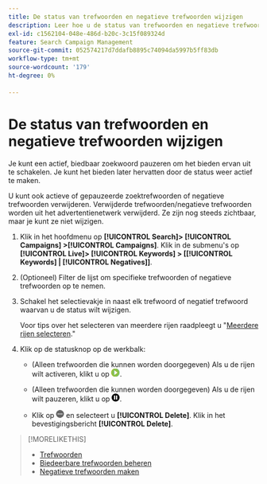 ```yaml
---
title: De status van trefwoorden en negatieve trefwoorden wijzigen
description: Leer hoe u de status van trefwoorden en negatieve trefwoorden wijzigt.
exl-id: c1562104-048e-486d-b20c-3c15f089324d
feature: Search Campaign Management
source-git-commit: 052574217d7ddafb8895c74094da5997b5ff83db
workflow-type: tm+mt
source-wordcount: '179'
ht-degree: 0%

---
```


# De status van trefwoorden en negatieve trefwoorden wijzigen

Je kunt een actief, biedbaar zoekwoord pauzeren om het bieden ervan uit te schakelen. Je kunt het bieden later hervatten door de status weer actief te maken.

U kunt ook actieve of gepauzeerde zoektrefwoorden of negatieve trefwoorden verwijderen. Verwijderde trefwoorden/negatieve trefwoorden worden uit het advertentienetwerk verwijderd. Ze zijn nog steeds zichtbaar, maar je kunt ze niet wijzigen.

1. Klik in het hoofdmenu op **[!UICONTROL Search]> [!UICONTROL Campaigns] >[!UICONTROL Campaigns]**. Klik in de submenu&#39;s op **[!UICONTROL Live]> [!UICONTROL Keywords] > \[[!UICONTROL Keywords] \| [!UICONTROL Negatives]\]**.

1. (Optioneel) Filter de lijst om specifieke trefwoorden of negatieve trefwoorden op te nemen.

1. Schakel het selectievakje in naast elk trefwoord of negatief trefwoord waarvan u de status wilt wijzigen.

   Voor tips over het selecteren van meerdere rijen raadpleegt u &quot;[Meerdere rijen selecteren](/help/search-social-commerce/common-tasks/navigation-editing-selection/multiple-rows-select.md).&quot;

1. Klik op de statusknop op de werkbalk:

   * (Alleen trefwoorden die kunnen worden doorgegeven) Als u de rijen wilt activeren, klikt u op ![Activeren](/help/search-social-commerce/assets/activate.png "Activeren").

   * (Alleen trefwoorden die kunnen worden doorgegeven) Als u de rijen wilt pauzeren, klikt u op ![Pauzeren](/help/search-social-commerce/assets/pause.png "Pauzeren").

   * Klik op ![Meer](/help/search-social-commerce/assets/more.png "Meer") en selecteert u **[!UICONTROL Delete]**. Klik in het bevestigingsbericht **[!UICONTROL Delete]**.

>[!MORELIKETHIS]
>
>* [Trefwoorden](keyword-about.md)
>* [Biedeerbare trefwoorden beheren](keyword-manage.md)
>* [Negatieve trefwoorden maken](keyword-negative-create.md)
